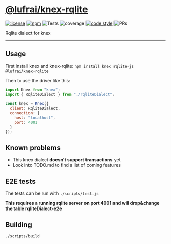 
# [@lufrai/knex-rqlite](https://github.com/lufrai/knex-rqlite)


<a href="https://opensource.org/licenses/MIT"><img src="https://raw.github.com/lufrai/knex-rqlite/master/static/readme/gen-badges/badge.0.svg?sanitize=true" alt="license"></a> <a href="https://www.npmjs.com/package/@lufrai/knex-rqlite"><img src="https://raw.github.com/lufrai/knex-rqlite/master/static/readme/gen-badges/badge.1.svg?sanitize=true" alt="npm"></a> <img src="https://raw.github.com/lufrai/knex-rqlite/master/static/readme/gen-badges/badge.2.svg?sanitize=true" alt="Tests"> <img src="https://raw.github.com/lufrai/knex-rqlite/master/static/readme/gen-badges/badge.3.svg?sanitize=true" alt="coverage"> <a href="https://prettier.io/"><img src="https://raw.github.com/lufrai/knex-rqlite/master/static/readme/gen-badges/badge.4.svg?sanitize=true" alt="code style"></a> <img src="https://raw.github.com/lufrai/knex-rqlite/master/static/readme/gen-badges/badge.5.svg?sanitize=true" alt="PRs"> 

Rqlite dialect for knex

-------

## Usage

First install knex and knex-rqlite: `npm install knex rqlite-js @lufrai/knex-rqlite`

Then to use the driver like this:

```js
import Knex from "knex";
import { RqliteDialect } from "./rqliteDialect";

const knex = Knex({
  client: RqliteDialect,
  connection: {
    host: "localhost",
    port: 4001
  }
});
``` 

## Known problems

- This knex dialect **doesn't support transactions** yet
- Look into TODO.md to find a list of coming features

## E2E tests

The tests can be run with `./scripts/test.js`

**This requires a running rqlite server on port 4001 and will drop&change the table rqliteDialect-e2e**

## Building

`./scripts/build`
